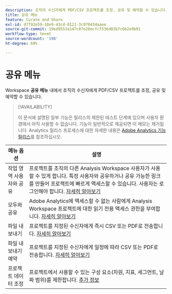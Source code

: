 ```yaml
---
description: 조직의 수신자에게 PDF/CSV 프로젝트를 조정, 공유 및 예약할 수 있습니다.
title: 공유 메뉴
feature: Curate and Share
exl-id: d7f92e59-18e9-43cd-8121-3c970434aaee
source-git-commit: 19ed9553a147c87e20ecfcf536d03b7c6b2e9b91
workflow-type: tm+mt
source-wordcount: '198'
ht-degree: 69%

---
```


# 공유 메뉴

Workspace **공유 메뉴** 내에서 조직의 수신자에게 PDF/CSV 프로젝트를 조정, 공유 및 예약할 수 있습니다.

>[!AVAILABILITY]
>
>이 문서에 설명된 일부 기능은 릴리스의 제한된 테스트 단계에 있으며 사용자 환경에서 아직 사용할 수 없습니다. 기능이 일반적으로 제공되면 이 메모는 제거됩니다. Analytics 릴리스 프로세스에 대한 자세한 내용은 [Adobe Analytics 기능 릴리스](/help/release-notes/releases.md)를 참조하십시오.

| 메뉴 옵션 | 설명 |
|---|---|
| 작업 영역 사용자와 공유 | 프로젝트를 조직의 다른 Analysis Workspace 사용자가 사용할 수 있게 합니다. 특정 사용자와 공유하거나 공유 가능한 링크를 만들어 프로젝트에 빠르게 액세스할 수 있습니다. 사용자는 로그인해야 합니다. [자세히 알아보기](/help/analysis-workspace/curate-share/share-projects.md) |
| 모두와 공유 | Adobe Analytics에 액세스할 수 없는 사람에게 Analysis Workspace 프로젝트에 대한 읽기 전용 액세스 권한을 부여합니다. [자세히 알아보기](/help/analysis-workspace/curate-share/share-projects.md) |
| 파일 내보내기 | 프로젝트를 지정된 수신자에게 즉시 CSV 또는 PDF로 전송합니다. [자세히 알아보기](/help/analysis-workspace/curate-share/t-schedule-report.md) |
| 파일 내보내기 예약 | 프로젝트를 지정된 수신자에게 일정에 따라 CSV 또는 PDF로 전송합니다. [자세히 알아보기](/help/analysis-workspace/curate-share/t-schedule-report.md) |
| 프로젝트 데이터 조정 | 프로젝트에서 사용할 수 있는 구성 요소(차원, 지표, 세그먼트, 날짜 범위)를 제한합니다. [추가 정보](/help/analysis-workspace/curate-share/curate.md) |
